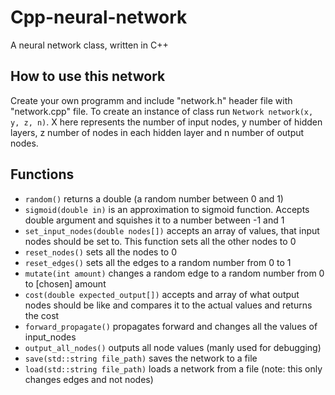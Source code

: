 # Cpp-neural-network
A neural network class, written in C++

## How to use this network
Create your own programm and include "network.h" header file with "network.cpp" file. To create an instance of class run `Network network(x, y, z, n)`. X here represents the number of input nodes, y number of hidden layers, z number of nodes in each hidden layer and n number of output nodes.

## Functions
* `random()` returns a double (a random number between 0 and 1)
* `sigmoid(double in)` is an approximation to sigmoid function. Accepts double argument and squishes it to a number between -1 and 1
* `set_input_nodes(double nodes[])` accepts an array of values, that input nodes should be set to. This function sets all the other nodes to 0
* `reset_nodes()` sets all the nodes to 0
* `reset_edges()` sets all the edges to a random number from 0 to 1
* `mutate(int amount)` changes a random edge to a random number from 0 to [chosen] amount
* `cost(double expected_output[])` accepts and array of what output nodes should be like and compares it to the actual values and returns the cost
* `forward_propagate()` propagates forward and changes all the values of input_nodes
* `output_all_nodes()` outputs all node values (manly used for debugging)
* `save(std::string file_path)` saves the network to a file
* `load(std::string file_path)` loads a network from a file (note: this only changes edges and not nodes)

